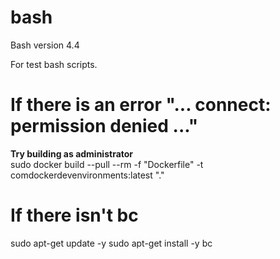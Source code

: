 # bash

Bash version 4.4

For test bash scripts.

# If there is an error "... connect: permission denied ..."
<b>Try building as administrator</b></br>
sudo docker build --pull --rm -f "Dockerfile" -t comdockerdevenvironments:latest "."

# If there isn't bc
sudo apt-get update -y 
sudo apt-get install -y bc